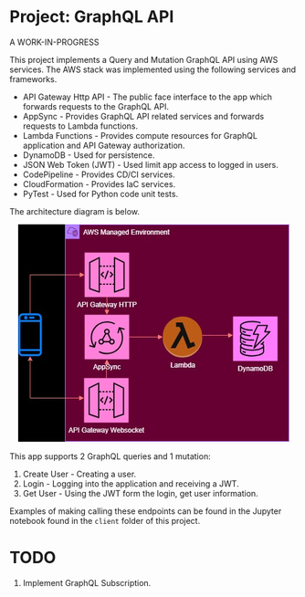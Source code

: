 # Project: GraphQL API

A WORK-IN-PROGRESS

This project implements a Query and Mutation GraphQL API using AWS services. The AWS stack was implemented using the following services and frameworks.

* API Gateway Http API - The public face interface to the app which forwards requests to the GraphQL API.
* AppSync - Provides GraphQL API related services and forwards requests to Lambda functions.  
* Lambda Functions - Provides compute resources for GraphQL application and API Gateway authorization.
* DynamoDB - Used for persistence.
* JSON Web Token (JWT) - Used limit app access to logged in users.
* CodePipeline - Provides CD/CI services.  
* CloudFormation - Provides IaC services. 
* PyTest - Used for Python code unit tests.

The architecture diagram is below.

<p align="center">
  <img src="./assets/img/architecture1.jpg" />
</p>

This app supports 2 GraphQL queries and 1 mutation:

1. Create User - Creating a user.
1. Login - Logging into the application and receiving a JWT.
2. Get User - Using the JWT form the login, get user information.

Examples of making calling these endpoints can be found in the Jupyter notebook found in the `client` folder of this project. 

# TODO

1. Implement GraphQL Subscription. 



